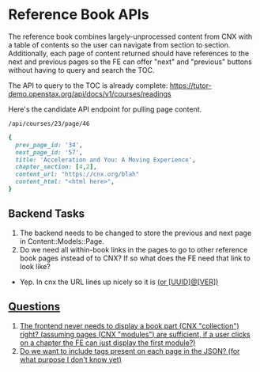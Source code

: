 # Reference Book APIs

The reference book combines largely-unprocessed content from CNX with a table of contents so the user can navigate from section to section.  Additionally, each page of content returned should have references to the next and previous pages so the FE can offer "next" and "previous" buttons without having to query and search the TOC.

The API to query to the TOC is already complete: https://tutor-demo.openstax.org/api/docs/v1/courses/readings

Here's the candidate API endpoint for pulling page content.

`/api/courses/23/page/46`

```ruby
{
  prev_page_id: '34',
  next_page_id: '57',
  title: 'Acceleration and You: A Moving Experience',
  chapter_section: [4,2],
  content_url: "https://cnx.org/blah"
  content_html: "<html here>",
}
```

## Backend Tasks

1. The backend needs to be changed to store the previous and next page in Content::Models::Page.
2. Do we need all within-book links in the pages to go to other reference book pages instead of to CNX?  If so what does the FE need that link to look like?
- Yep. In cnx the URL lines up nicely so it is <a href="[UUID]#optional-link-to-element"> (or [UUID]@[VER])

## Questions

1. The frontend never needs to display a book part (CNX "collection") right?  (assuming pages (CNX "modules") are sufficient, if a user clicks on a chapter the FE can just display the first module?)
2. Do we want to include tags present on each page in the JSON? (for what purpose I don't know yet)
